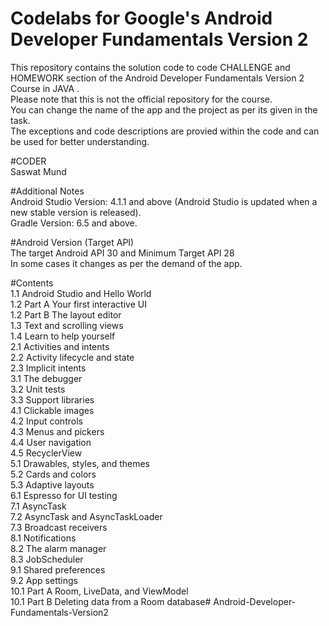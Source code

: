 # Codelabs for Google's Android Developer Fundamentals Version 2

This repository contains the solution code to code CHALLENGE and HOMEWORK section of the Android Developer Fundamentals Version 2 Course in JAVA . \
Please note that this is not the official repository for the course.\
You can change the name of the app and the project as per its given in the task.\
The exceptions and code descriptions are provied within the code and can be used for better understanding.



#CODER\
Saswat Mund

#Additional Notes\
Android Studio Version: 4.1.1 and above (Android Studio is updated when a new stable version is released).\
Gradle Version: 6.5 and above.

#Android Version (Target API)\
The target Android API 30  and Minimum Target API 28\
In some cases it changes as per the demand of the app.

#Contents\
1.1 Android Studio and Hello World\
1.2 Part A Your first interactive UI\
1.2 Part B The layout editor\
1.3 Text and scrolling views\
1.4 Learn to help yourself\
2.1 Activities and intents\
2.2 Activity lifecycle and state\
2.3 Implicit intents\
3.1 The debugger\
3.2 Unit tests\
3.3 Support libraries\
4.1 Clickable images\
4.2 Input controls\
4.3 Menus and pickers\
4.4 User navigation\
4.5 RecyclerView\
5.1 Drawables, styles, and themes\
5.2 Cards and colors\
5.3 Adaptive layouts\
6.1 Espresso for UI testing \
7.1 AsyncTask\
7.2 AsyncTask and AsyncTaskLoader\
7.3 Broadcast receivers\
8.1 Notifications\
8.2 The alarm manager\
8.3 JobScheduler\
9.1 Shared preferences\
9.2 App settings\
10.1 Part A Room, LiveData, and ViewModel\
10.1 Part B Deleting data from a Room database# Android-Developer-Fundamentals-Version2

